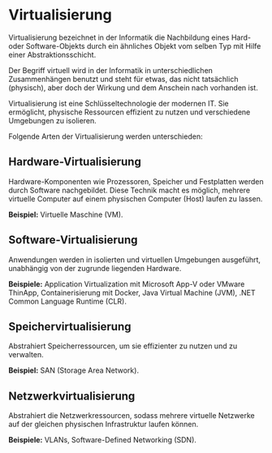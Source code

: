 # Virtualisierung

Virtualisierung bezeichnet in der Informatik die Nachbildung eines Hard- oder Software-Objekts durch ein ähnliches Objekt vom selben Typ mit Hilfe einer Abstraktionsschicht.

Der Begriff virtuell wird in der Informatik in unterschiedlichen Zusammenhängen benutzt und steht für etwas, das nicht tatsächlich (physisch), aber doch der Wirkung und dem Anschein nach vorhanden ist.

Virtualisierung ist eine Schlüsseltechnologie der modernen IT. Sie ermöglicht, physische Ressourcen effizient zu nutzen und verschiedene Umgebungen zu isolieren.

Folgende Arten der Virtualisierung werden unterschieden:

## Hardware-Virtualisierung

Hardware-Komponenten wie Prozessoren, Speicher und Festplatten werden durch Software nachgebildet. Diese Technik macht es möglich, mehrere virtuelle Computer auf einem physischen Computer (Host) laufen zu lassen.

**Beispiel:** Virtuelle Maschine (VM).


## Software-Virtualisierung

Anwendungen werden in isolierten und virtuellen Umgebungen ausgeführt, unabhängig von der zugrunde liegenden Hardware.

**Beispiele:** Application Virtualization mit Microsoft App-V oder VMware ThinApp, Containerisierung mit Docker, Java Virtual Machine (JVM), .NET Common Language Runtime (CLR).

## Speichervirtualisierung

Abstrahiert Speicherressourcen, um sie effizienter zu nutzen und zu verwalten.

**Beispiel:** SAN (Storage Area Network).

## Netzwerkvirtualisierung

Abstrahiert die Netzwerkressourcen, sodass mehrere virtuelle Netzwerke auf der gleichen physischen Infrastruktur laufen können.

**Beispiele:** VLANs, Software-Defined Networking (SDN).